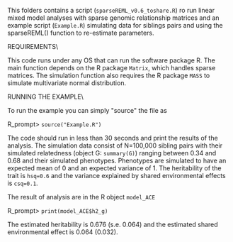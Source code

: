 This folders contains a script (`sparseREML_v0.6_toshare.R`) ro run linear mixed model analyses with sparse genomic relationship matrices and an example script (`Example.R`) simulating data for siblings pairs and using the sparseREML() function to re-estimate parameters.

REQUIREMENTS\\

This code runs under any OS that can run the software package R.
The main function depends on the R package `Matrix`, which handles sparse matrices.
The simulation function also requires the R package `MASS` to simulate multivariate normal distribution. 

RUNNING THE EXAMPLE\\

To run the example you can simply "source" the file as

R_prompt> `source("Example.R")`

The code should run in less than 30 seconds and print the results of the analysis.
The simulation data consist of N=100,000 sibling pairs with their simulated relatedness (object G: `summary(G)`) ranging between 0.34 and 0.68 and their simulated phenotypes.
Phenotypes are simulated to have an expected mean of 0 and an expected variance of 1. The heritability of the trait is `hsq=0.6` and the variance explained by shared environmental effects is `csq=0.1`.

The result of analysis are in the R object `model_ACE`

R_prompt> `print(model_ACE$h2_g)`

The estimated heritability is 0.676 (s.e. 0.064) and the estimated shared environmental effect is 0.064 (0.032).

